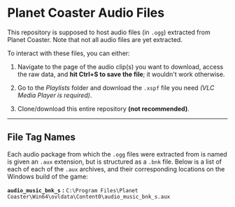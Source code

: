 # Planet Coaster Audio Files
This repository is supposed to host audio files (in `.ogg`) extracted from Planet Coaster.  Note that not all audio files are yet extracted.

To interact with these files, you can either:
1. Navigate to the page of the audio clip(s) you want to download, access the raw data, and **hit Ctrl+S to save the file**; it wouldn't work otherwise.
2. Go to the *Playlists* folder and download the `.xspf` file you need *(VLC Media Player is required)*.

3. Clone/download this entire repository **(not recommended)**.

---

## File Tag Names
Each audio package from which the `.ogg` files were extracted from is named is given an `.aux` extension, but is structured as a `.bnk` file.  Below is a list of each of each of the `.aux` archives, and their corresponding locations on the Windows build of the game:

**`audio_music_bnk_s`** **:** `C:\Program Files\Planet Coaster\Win64\ovldata\Content0\audio_music_bnk_s.aux`
